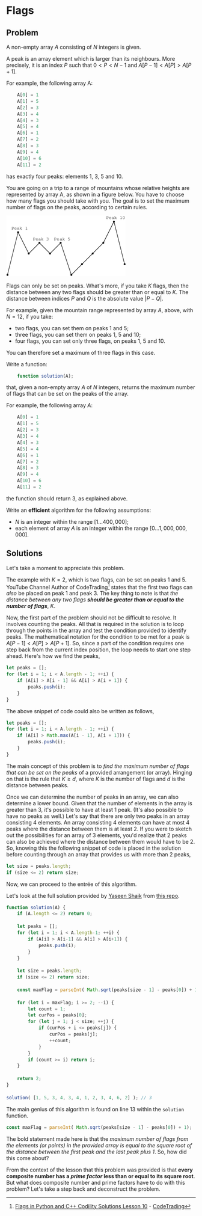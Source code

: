 # Flags

## Problem

A non-empty array $A$ consisting of $N$ integers is given.

A peak is an array element which is larger than its neighbours. More precisely, it is an index $P$ such that $0 < P < N − 1$ and $A[P − 1] < A[P] > A[P + 1]$.

For example, the following array A:

```js
    A[0] = 1
    A[1] = 5
    A[2] = 3
    A[3] = 4
    A[4] = 3
    A[5] = 4
    A[6] = 1
    A[7] = 2
    A[8] = 3
    A[9] = 4
    A[10] = 6
    A[11] = 2
```

has exactly four peaks: elements 1, 3, 5 and 10.

You are going on a trip to a range of mountains whose relative heights are represented by array A, as shown in a figure below. You have to choose how many flags you should take with you. The goal is to set the maximum number of flags on the peaks, according to certain rules.

![Flags](/.attachments/flags.png)

Flags can only be set on peaks. What's more, if you take $K$ flags, then the distance between any two flags should be greater than or equal to $K$. The distance between indices $P$ and $Q$ is the absolute value $|P − Q|$.

For example, given the mountain range represented by array $A$, above, with $N = 12$, if you take:

- two flags, you can set them on peaks 1 and 5;
- three flags, you can set them on peaks 1, 5 and 10;
- four flags, you can set only three flags, on peaks 1, 5 and 10.

You can therefore set a maximum of three flags in this case.

Write a function:

```js
    function solution(A);
```

that, given a non-empty array $A$ of $N$ integers, returns the maximum number of flags that can be set on the peaks of the array.

For example, the following array $A$:

```js
    A[0] = 1
    A[1] = 5
    A[2] = 3
    A[3] = 4
    A[4] = 3
    A[5] = 4
    A[6] = 1
    A[7] = 2
    A[8] = 3
    A[9] = 4
    A[10] = 6
    A[11] = 2
```

the function should return 3, as explained above.

Write an **efficient** algorithm for the following assumptions:

- $N$ is an integer within the range $[1 ... 400,000]$;
- each element of array $A$ is an integer within the range $[0 ... 1,000,000,000]$.

## Solutions

Let's take a moment to appreciate this problem.

The example with $K = 2$, which is two flags, can be set on peaks 1 and 5. YouTube Channel Author of CodeTrading[^1] states that the first two flags can _also_ be placed on peak 1 and peak 3. The key thing to note is that *the distance between any two flags **should be greater than or equal to the number of flags***, $K$.

Now, the first part of the problem should not be difficult to resolve. It involves counting the peaks. All that is required in the solution is to loop through the points in the array and test the condition provided to identify peaks. The mathematical notation for the condition to be met for a peak is $A[P − 1] < A[P] > A[P + 1]$. So, since a part of the condition requires one step back from the current index position, the loop needs to start one step ahead. Here's how we find the peaks,

```js
let peaks = [];
for (let i = 1; i < A.length - 1; ++i) {
    if (A[i] > A[i - 1] && A[i] > A[i + 1]) {
        peaks.push(i);
    }
}
```

The above snippet of code could also be written as follows,

```js
let peaks = [];
for (let i = 1; i < A.length - 1; ++i) {
    if (A[i] > Math.max(A[i - 1], A[i + 1])) {
        peaks.push(i);
    }
}
```

The main concept of this problem is to _find the maximum number of flags that can be set on the peaks_ of a provided arrangement (or array). Hinging on that is the rule that $K \geq d$, where $K$ is the number of flags and $d$ is the distance between peaks.

Once we can determine the number of peaks in an array, we can also determine a lower bound. Given that the number of elements in the array is greater than 3, it's possible to have at least 1 peak. (It's also possible to have no peaks as well.) Let's say that there are only two peaks in an array consisting 4 elements. An array consisting 4 elements can have at most 4 peaks where the distance between them is at least 2. If you were to sketch out the possibilities for an array of 3 elements, you'd realize that 2 peaks can also be achieved where the distance between them would have to be 2. So, knowing this the following snippet of code is placed in the solution before counting through an array that provides us with more than 2 peaks,

```js
let size = peaks.length;
if (size <= 2) return size;
```

Now, we can proceed to the entrée of this algorithm.

Let's look at the full solution provided by [Yaseen Shaik](https://github.com/yaseenshaik) from [this repo](https://github.com/yaseenshaik/codility-solutions-javascript).

```js
function solution(A) {
    if (A.length <= 2) return 0;

    let peaks = [];
    for (let i = 1; i < A.length-1; ++i) {
        if (A[i] > A[i-1] && A[i] > A[i+1]) {
            peaks.push(i);
        }
    }
    
    let size = peaks.length;
    if (size <= 2) return size;
    
    const maxFlag = parseInt( Math.sqrt(peaks[size - 1] - peaks[0]) + 1);

    for (let i = maxFlag; i >= 2; --i) {
        let count = 1;
        let curPos = peaks[0];
        for (let j = 1; j < size; ++j) {
            if (curPos + i <= peaks[j]) {
                curPos = peaks[j];
                ++count;
            }
        }
        if (count >= i) return i;
    }
    
    return 2;
}

solution( [1, 5, 3, 4, 3, 4, 1, 2, 3, 4, 6, 2] ); // 3
```

The main genius of this algorithm is found on line 13 within the `solution` function.

```js
const maxFlag = parseInt( Math.sqrt(peaks[size - 1] - peaks[0]) + 1);
```

The bold statement made here is that the _maximum number of flags from the elements (or points) in the provided array is equal to the square root of the distance between the first peak and the last peak plus 1_. So, how did this come about?

From the context of the lesson that this problem was provided is that **every composite number has a _prime factor_ less than or equal to its square root**. But what does composite number and prime factors have to do with this problem? Let's take a step back and deconstruct the problem.



[^1]: [Flags in Python and C++ Codility Solutions Lesson 10](https://youtu.be/6KK2eglhvdQ) - [CodeTrading](https://www.youtube.com/@CodeTradingCafe)